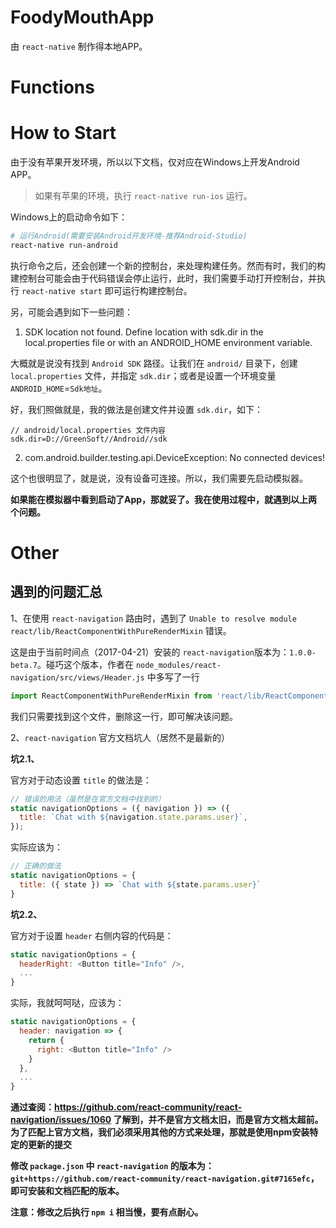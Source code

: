 # FoodyMouthApp

由 `react-native` 制作得本地APP。

# Functions

# How to Start

由于没有苹果开发环境，所以以下文档，仅对应在Windows上开发Android APP。

> 如果有苹果的环境，执行 `react-native run-ios` 运行。

Windows上的启动命令如下：

```bash
# 运行Android(需要安装Android开发环境-推荐Android-Studio)
react-native run-android
```

执行命令之后，还会创建一个新的控制台，来处理构建任务。然而有时，我们的构建控制台可能会由于代码错误会停止运行，此时，我们需要手动打开控制台，并执行 `react-native start` 即可运行构建控制台。


另，可能会遇到如下一些问题：

1. SDK location not found. Define location with sdk.dir in the local.properties file or with an ANDROID_HOME environment variable.

大概就是说没有找到 `Android SDK` 路径。让我们在 `android/` 目录下，创建 `local.properties` 文件，并指定 `sdk.dir`；或者是设置一个环境变量 `ANDROID_HOME`=`Sdk地址`。

好，我们照做就是，我的做法是创建文件并设置 `sdk.dir`，如下：

```
// android/local.properties 文件内容
sdk.dir=D://GreenSoft//Android//sdk
``` 

2. com.android.builder.testing.api.DeviceException: No connected devices!

这个也很明显了，就是说，没有设备可连接。所以，我们需要先启动模拟器。

**如果能在模拟器中看到启动了App，那就妥了。我在使用过程中，就遇到以上两个问题。**

# Other

## 遇到的问题汇总

1、在使用 `react-navigation` 路由时，遇到了 `Unable to resolve module  react/lib/ReactComponentWithPureRenderMixin` 错误。

这是由于当前时间点（2017-04-21）安装的 `react-navigation`版本为：`1.0.0-beta.7`。碰巧这个版本，作者在 `node_modules/react-navigation/src/views/Header.js` 中多写了一行 
```js
import ReactComponentWithPureRenderMixin from 'react/lib/ReactComponentWithPureRenderMixin';
```

我们只需要找到这个文件，删除这一行，即可解决该问题。

2、`react-navigation` 官方文档坑人（居然不是最新的）

**坑2.1、**

官方对于动态设置 `title` 的做法是：

```js
// 错误的用法（虽然是在官方文档中找到的）
static navigationOptions = ({ navigation }) => ({
  title: `Chat with ${navigation.state.params.user}`,
});
```

实际应该为：

```js
// 正确的做法
static navigationOptions = {
  title: ({ state }) => `Chat with ${state.params.user}`
}
```

**坑2.2、**

官方对于设置 `header` 右侧内容的代码是：

```js
static navigationOptions = {
  headerRight: <Button title="Info" />,
  ...
}
```

实际，我就呵呵哒，应该为：

```js
static navigationOptions = {
  header: navigation => {
    return {
      right: <Button title="Info" />
    }
  },
  ...
}
```

**通过查阅：https://github.com/react-community/react-navigation/issues/1060 了解到，并不是官方文档太旧，而是官方文档太超前。为了匹配上官方文档，我们必须采用其他的方式来处理，那就是使用npm安装特定的更新的提交**

**修改 `package.json` 中 `react-navigation` 的版本为： `git+https://github.com/react-community/react-navigation.git#7165efc`，即可安装和文档匹配的版本。**

**注意：修改之后执行 `npm i` 相当慢，要有点耐心。**
